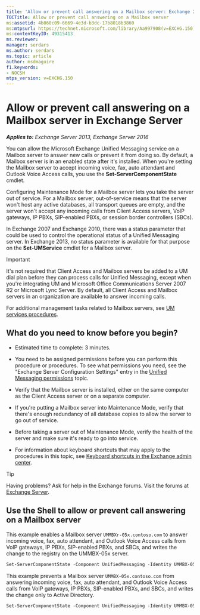 ```yaml
---
title: 'Allow or prevent call answering on a Mailbox server: Exchange 2013 Help'
TOCTitle: Allow or prevent call answering on a Mailbox server
ms:assetid: 4b860c09-6669-4e3d-b3dc-17b8018b3860
ms:mtpsurl: https://technet.microsoft.com/library/Aa997908(v=EXCHG.150)
ms:contentKeyID: 49315413
ms.reviewer: 
manager: serdars
ms.author: serdars
ms.topic: article
author: msdmaguire
f1.keywords:
- NOCSH
mtps_version: v=EXCHG.150
---
```


# Allow or prevent call answering on a Mailbox server in Exchange Server

_**Applies to:** Exchange Server 2013, Exchange Server 2016_

You can allow the Microsoft Exchange Unified Messaging service on a Mailbox server to answer new calls or prevent it from doing so. By default, a Mailbox server is in an enabled state after it's installed. When you're setting the Mailbox server to accept incoming voice, fax, auto attendant and Outlook Voice Access calls, you use the **Set-ServerComponentState** cmdlet.

Configuring Maintenance Mode for a Mailbox server lets you take the server out of service. For a Mailbox server, out-of-service means that the server won't host any active databases, all transport queues are empty, and the server won't accept any incoming calls from Client Access servers, VoIP gateways, IP PBXs, SIP-enabled PBXs, or session border controllers (SBCs).

In Exchange 2007 and Exchange 2010, there was a status parameter that could be used to control the operational status of a Unified Messaging server. In Exchange 2013, no status parameter is available for that purpose on the **Set-UMService** cmdlet for a Mailbox server.

> [!IMPORTANT]
> It's not required that Client Access and Mailbox servers be added to a UM dial plan before they can process calls for Unified Messaging, except when you're integrating UM and Microsoft Office Communications Server 2007 R2 or Microsoft Lync Server. By default, all Client Access and Mailbox servers in an organization are available to answer incoming calls.

For additional management tasks related to Mailbox servers, see [UM services procedures](um-services-procedures-exchange-2013-help.md).

## What do you need to know before you begin?

- Estimated time to complete: 3 minutes.

- You need to be assigned permissions before you can perform this procedure or procedures. To see what permissions you need, see the "Exchange Server Configuration Settings" entry in the [Unified Messaging permissions](unified-messaging-permissions-exchange-2013-help.md) topic.

- Verify that the Mailbox server is installed, either on the same computer as the Client Access server or on a separate computer.

- If you're putting a Mailbox server into Maintenance Mode, verify that there's enough redundancy of all database copies to allow the server to go out of service.

- Before taking a server out of Maintenance Mode, verify the health of the server and make sure it's ready to go into service.

- For information about keyboard shortcuts that may apply to the procedures in this topic, see [Keyboard shortcuts in the Exchange admin center](keyboard-shortcuts-in-the-exchange-admin-center-2013-help.md).

> [!TIP]
> Having problems? Ask for help in the Exchange forums. Visit the forums at [Exchange Server](https://social.technet.microsoft.com/forums/office/home?category=exchangeserver).

## Use the Shell to allow or prevent call answering on a Mailbox server

This example enables a Mailbox server `UMMBXr-05x.contoso.com` to answer incoming voice, fax, auto attendant, and Outlook Voice Access calls from VoIP gateways, IP PBXs, SIP-enabled PBXs, and SBCs, and writes the change to the registry on the UMMBX-05x server.

```powershell
Set-ServerComponentState -Component UnifiedMessaging -Identity UMMBX-05x.contoso.com -Requester Maintenance -State Active -LocalOnly
```

This example prevents a Mailbox server `UMMBX-05x.contoso.com` from answering incoming voice, fax, auto attendant, and Outlook Voice Access calls from VoIP gateways, IP PBXs, SIP-enabled PBXs, and SBCs, and writes the change only to Active Directory.

```powershell
Set-ServerComponentState -Component UnifiedMessaging -Identity UMMBX-05x.contoso.com -Requester Maintenance -State Inactive -RemoteOnly
```
